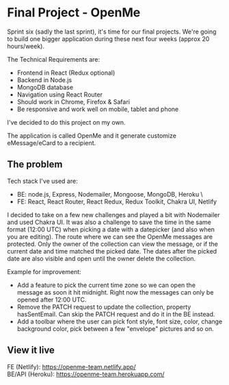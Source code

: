 # Final Project - OpenMe

Sprint six (sadly the last sprint), it's time for our final projects. We're going to build one bigger application during these next four weeks (approx 20 hours/week).

The Technical Requirements are:

- Frontend in React (Redux optional)
- Backend in Node.js
- MongoDB database
- Navigation using React Router
- Should work in Chrome, Firefox & Safari
- Be responsive and work well on mobile, tablet and phone

I've decided to do this project on my own.

The application is called OpenMe and it generate customize eMessage/eCard to a recipient.

## The problem

Tech stack I've used are:

- BE: node.js, Express, Nodemailer, Mongoose, MongoDB, Heroku \
- FE: React, React Router, React Redux, Redux Toolkit, Chakra UI, Netlify

I decided to take on a few new challenges and played a bit with Nodemailer and used Chakra UI.
It was also a challenge to save the time in the same format (12:00 UTC) when picking a date with a datepicker (and also when you are editing).
The route where we can see the OpenMe messages are protected. Only the owner of the collection can view the message, or if the current date and time matched the picked date. The dates after the picked date are also visible and open until the owner delete the collection.

Example for improvement:

- Add a feature to pick the current time zone so we can open the message as soon it hit midnight. Right now the messages can only be opened after 12:00 UTC.
- Remove the PATCH request to update the collection, property hasSentEmail. Can skip the PATCH request and do it in the BE instead.
- Add a toolbar where the user can pick font style, font size, color, change background color, pick between a few "envelope" pictures and so on.

## View it live

FE (Netlify): https://openme-team.netlify.app/ \
BE/API (Heroku): https://openme-team.herokuapp.com/
